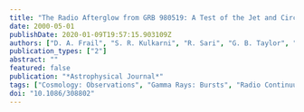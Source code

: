 ```yaml
---
title: "The Radio Afterglow from GRB 980519: A Test of the Jet and Circumstellar Models"
date: 2000-05-01
publishDate: 2020-01-09T19:57:15.903109Z
authors: ["D. A. Frail", "S. R. Kulkarni", "R. Sari", "G. B. Taylor", "D. S. Shepherd", "J. S. Bloom", "C. H. Young", "L. Nicastro", "N. Masetti"]
publication_types: ["2"]
abstract: ""
featured: false
publication: "*Astrophysical Journal*"
tags: ["Cosmology: Observations", "Gamma Rays: Bursts", "Radio Continuum: General", "Astrophysics"]
doi: "10.1086/308802"
---
```


